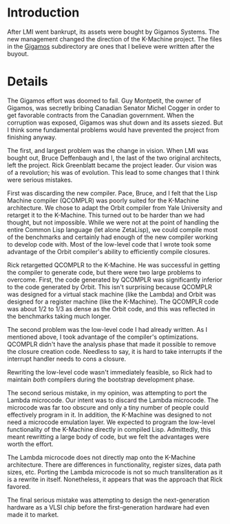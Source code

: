 # Introduction #

After LMI went bankrupt, its assets were bought by Gigamos Systems.  The new management changed the direction of the K-Machine project.  The files in the [Gigamos](http://jrm-code-project.googlecode.com/svn/trunk/gigamos/) subdirectory are ones that I believe were written after the buyout.


# Details #

The Gigamos effort was doomed to fail.  Guy Montpetit, the owner of Gigamos, was secretly bribing Canadian Senator Michel Cogger in order to get favorable contracts from the Canadian government.  When the corruption was exposed, Gigamos was shut down and its assets siezed.  But I think some fundamental problems would have prevented the project from finishing anyway.

The first, and largest problem was the change in vision.  When LMI was bought out, Bruce Deffenbaugh and I, the last of the two original architects, left the project.  Rick Greenblatt became the project leader.  Our vision was of a revolution; his was of evolution.  This lead to some changes that I think were serious mistakes.

First was discarding the new compiler.  Pace, Bruce, and I felt that the Lisp Machine compiler (QCOMPLR) was poorly suited for the K-Machine architecture.  We chose to adapt the Orbit compiler from Yale University and retarget it to the K-Machine.  This turned out to be harder than we had thought, but not impossible.  While we were not at the point of handling the entire Common Lisp language (let alone ZetaLisp), we could compile most of the benchmarks and certainly had enough of the new compiler working to develop code with.  Most of the low-level code that I wrote took some advantage of the Orbit compiler's ability to efficiently compile closures.

Rick retargetted QCOMPLR to the K-Machine.  He was successful in getting the compiler to generate code, but there were two large problems to overcome.  First, the code generated by QCOMPLR was significantly inferior to the code generated by Orbit.  This isn't surprising because QCOMPLR was designed for a virtual stack machine (like the Lambda) and Orbit was designed for a register machine (like the K-Machine).  The QCOMPLR code was about 1/2 to 1/3 as dense as the Orbit code, and this was reflected in the benchmarks taking much longer.

The second problem was the low-level code I had already written.  As I mentioned above, I took advantage of the compiler's optimizations.  QCOMPLR didn't have the analysis phase that made it possible to remove the closure creation code.  Needless to say, it is hard to take interrupts if the interrupt handler needs to cons a closure.

Rewriting the low-level code wasn't immediately feasible, so Rick had to maintain _both_ compilers during the bootstrap development phase.

The second serious mistake, in my opinion, was attempting to port the Lambda microcode.  Our intent was to discard the Lambda microcode.  The microcode was far too obscure and only a tiny number of people could effectively program in it.  In addition, the K-Machine was designed to not need a microcode emulation layer.  We expected to program the low-level functionality of the K-Machine directly in compiled Lisp.  Admittedly, this meant rewritting a large body of code, but we felt the advantages were worth the effort.

The Lambda microcode does not directly map onto the K-Machine architecture.  There are differences in functionality, register sizes, data path sizes, etc.  Porting the Lambda microcode is not so much transliteration as it is a rewrite in itself.  Nonetheless, it appears that was the approach that Rick favored.

The final serious mistake was attempting to design the next-generation hardware as a VLSI chip before the first-generation hardware had even made it to market.